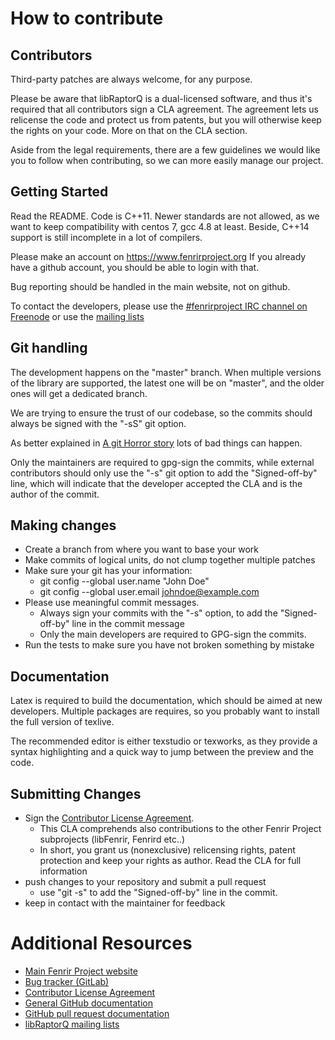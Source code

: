 # How to contribute

## Contributors

Third-party patches are always welcome, for any purpose.

Please be aware that libRaptorQ is a dual-licensed software,
and thus it's required that all contributors sign a CLA agreement.
The agreement lets us relicense the code and protect us from patents,
but you will otherwise keep the rights on your code. More on that
on the CLA section.


Aside from the legal requirements, there are a few guidelines
we would like you to follow when contributing, so we can more
easily manage our project.


## Getting Started

Read the README. Code is C++11. Newer standards are not allowed,
as we want to keep compatibility with centos 7, gcc 4.8 at least.
Beside, C++14 support is still incomplete in a lot of compilers.


Please make an account on https://www.fenrirproject.org
If you already have a github account, you should be able to login with that.

Bug reporting should be handled in the main website, not on github.

To contact the developers, please use the
[#fenrirproject IRC channel on Freenode](https://freenode.net) or use
the [mailing lists](https://www.fenrirproject.org/lists)


## Git handling

The development happens on the "master" branch.
When multiple versions of the library are supported,
the latest one will be on "master", and the older ones will get a
dedicated branch.

We are trying to ensure the trust of our codebase, so the commits
should always be signed with the "-sS" git option.

As better explained in [A git Horror story](https://mikegerwitz.com/papers/git-horror-story)
lots of bad things can happen.

Only the maintainers are required to gpg-sign the commits, while
external contributors should only use the "-s" git option to
add the "Signed-off-by" line, which will indicate that the
developer accepted the CLA and is the author of the commit.


## Making changes

* Create a branch from where you want to base your work
* Make commits of logical units, do not clump together multiple patches
* Make sure your git has your information:
  * git config --global user.name "John Doe"
  * git config --global user.email johndoe@example.com
* Please use meaningful commit messages.
  * Always sign your commits with the "-s" option, to add the "Signed-off-by" line in the commit message
  * Only the main developers are required to GPG-sign the commits.
* Run the tests to make sure you have not broken something by mistake


## Documentation

Latex is required to build the documentation, which should be aimed at
new developers. Multiple packages are requires, so you probably
want to install the full version of texlive.

The recommended editor is either texstudio or texworks, as they
provide a syntax highlighting and a quick way to jump between the preview
and the code.



## Submitting Changes

* Sign the [Contributor License Agreement](https://www.fenrirproject.org/Fenrir/Fenrir_Project/wikis/CLA).
    * This CLA comprehends also contributions to the other Fenrir Project subprojects (libFenrir, Fenrird etc..)
    * In short, you grant us (nonexclusive) relicensing rights, patent protection and keep your rights as author. Read the CLA for full information
* push changes to your repository and submit a pull request
    * use "git -s" to add the "Signed-off-by" line in the commit.
* keep in contact with the maintainer for feedback


# Additional Resources

* [Main Fenrir Project website](https://www.fenrirproject.org)
* [Bug tracker (GitLab)](https://www.fenrirproject.org/Luker/libRaptorQ/issues)
* [Contributor License Agreement](https://www.fenrirproject.org/Fenrir/Fenrir_Project/wikis/CLA)
* [General GitHub documentation](https://help.github.com/)
* [GitHub pull request documentation](https://help.github.com/send-pull-requests/)
* [libRaptorQ mailing lists](https://www.fenrirproject.org/lists)

